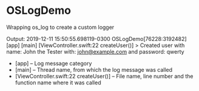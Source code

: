 # OSLogDemo
Wrapping os_log to create a custom logger

Output:
2019-12-11 15:50:55.698119-0300 OSLogDemo[76228:3192482] [app] [main]
[ViewController.swift:22 createUser()] > Created user with name: John the Tester 
with: john@example.com and password: qwerty

- [app] – Log message category
- [main] – Thread name, from which the log message was called
- [ViewController.swift:22 createUser()] – File name, line number and the function name where it was called
